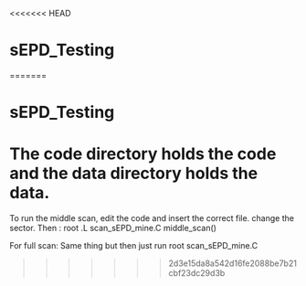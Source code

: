 <<<<<<< HEAD
# sEPD_Testing
=======
# sEPD_Testing

# The code directory holds the code and the data directory holds the data.

To run the middle scan, edit the code and insert the correct file. change the sector.
Then :
  root
  .L scan_sEPD_mine.C
  middle_scan()
  
For full scan:
  Same thing but then just run root scan_sEPD_mine.C
>>>>>>> 2d3e15da8a542d16fe2088be7b21cbf23dc29d3b
